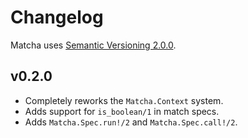 # Changelog

Matcha uses [Semantic Versioning 2.0.0](https://semver.org/).

## v0.2.0

- Completely reworks the `Matcha.Context` system.
- Adds support for `is_boolean/1` in match specs.
- Adds `Matcha.Spec.run!/2` and `Matcha.Spec.call!/2`.

